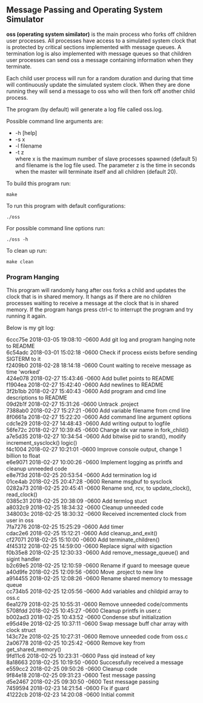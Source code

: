 ## Message Passing and Operating System Simulator

**oss (operating system similator)** is the main process who forks off children user processes. All processes have access to a simulated system clock that is protected by critical sections implemented with message queues. A termination log is also implemented with message queues so that children user processes can send oss a message containing information when they terminate.

Each child user process will run for a random duration and during that time will continuously update the simulated system clock. When they are done running they will send a message to oss who will then fork off another child process.

The program (by default) will generate a log file called oss.log.

Possible command line arguments are:  
- -h [help]  
- -s x  
- -l filename  
- -t z  
where x is the maximum number of slave processes spawned (default 5) and filename is the log file used. The parameter z is the time in seconds when the master will terminate itself and all children (default 20).

To build this program run:
```
make
```

To run this program with default configurations:
```    
./oss
```

For possible command line options run:
```    
./oss -h
```

To clean up run:
```
make clean
```

### Program Hanging
This program will randomly hang after oss forks a child and updates the clock that is in shared memory. It hangs as if there are no children processes waiting to receive a message at the clock that is in shared memory. If the program hangs press ctrl-c to interrupt the program and try running it again.  

Below is my git log:

6ccc75e 2018-03-05 19:08:10 -0600 Add git log and program hanging note to README  
6c54adc 2018-03-01 15:02:18 -0600 Check if process exists before sending SIGTERM to it  
f2409b0 2018-02-28 18:14:18 -0600 Count waiting to receive message as time 'worked'  
424e078 2018-02-27 15:43:46 -0600 Add bullet points to README  
f1904ea 2018-02-27 15:42:40 -0600 Add newlines to README  
3f2b1bb 2018-02-27 15:40:43 -0600 Add program and cmd line descriptions to README  
09d2b1f 2018-02-27 15:31:26 -0600 Untrack .project  
7388ab0 2018-02-27 15:27:21 -0600 Add variable filename from cmd line  
8f0661a 2018-02-27 15:22:20 -0600 Add command line argument options  
cdc1e29 2018-02-27 14:48:43 -0600 Add writing output to logfile  
56fe72c 2018-02-27 10:39:45 -0600 Change idx var name in fork_child()  
a7e5d35 2018-02-27 10:34:54 -0600 Add bitwise pid to srand(), modify increment_sysclock() logic()  
f4c1004 2018-02-27 10:21:01 -0600 Improve console output, change 1 billion to float  
e6e9071 2018-02-27 10:00:26 -0600 Implement logging as printfs and cleanup unneeded code  
e8e7f3d 2018-02-25 20:53:54 -0600 Add termination log id  
01ce4ab 2018-02-25 20:47:28 -0600 Rename msgbuf to sysclock  
0282a73 2018-02-25 20:45:41 -0600 Rename snd, rcv, to update_clock(), read_clock()  
0385c31 2018-02-25 20:38:09 -0600 Add termlog stuct  
a8032c9 2018-02-25 18:34:32 -0600 Cleanup unneeded code  
348003c 2018-02-25 18:30:32 -0600 Received incremented clock from user in oss  
7fa7276 2018-02-25 15:25:29 -0600 Add timer  
cdac2e6 2018-02-25 15:12:21 -0600 Add cleanup_and_exit()  
cf27071 2018-02-25 15:10:00 -0600 Add terminate_children()  
4f45312 2018-02-25 14:59:00 -0600 Replace signal with sigaction  
f0b35e8 2018-02-25 12:30:33 -0600 Add remove_message_queue() and sigint handler  
b2c69e5 2018-02-25 12:10:59 -0600 Rename if guard to meesage queue  
a40d9fe 2018-02-25 12:09:56 -0600 Move .project to new line  
a914455 2018-02-25 12:08:26 -0600 Rename shared memory to message queue  
cc734b5 2018-02-25 12:05:56 -0600 Add variables and childpid array to oss.c  
6ea1279 2018-02-25 10:55:31 -0600 Remove unneeded code/comments  
5708fdd 2018-02-25 10:45:27 -0600 Cleanup printfs in user.c  
b002ad3 2018-02-25 10:43:52 -0600 Condense sbuf initialization  
e95d49e 2018-02-25 10:37:11 -0600 Swap message buff char array with clock struct  
143c72e 2018-02-25 10:27:31 -0600 Remove unneeded code from oss.c  
2a06778 2018-02-25 10:25:42 -0600 Remove key from get_shared_memory()  
9fd11c6 2018-02-25 10:23:31 -0600 Pass qid instead of key  
8a18663 2018-02-25 10:19:50 -0600 Successfully received a message  
e559cc2 2018-02-25 09:50:26 -0600 Cleanup code  
9f84e18 2018-02-25 09:31:23 -0600 Test message passing  
d5e2467 2018-02-25 09:30:50 -0600 Test message passing  
7459594 2018-02-23 14:21:54 -0600 Fix if guard  
41222cb 2018-02-23 14:20:08 -0600 Initial commit  
